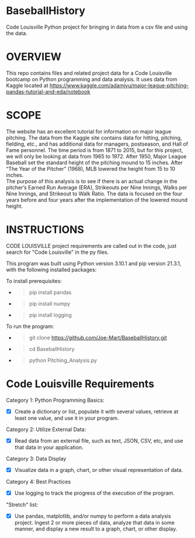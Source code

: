 # BaseballHistory
Code Louisville Python project for bringing in data from a csv file and using the data.
# OVERVIEW
This repo contains files and related project data for a Code Louisville bootcamp on Python programming and data analysis. It uses data from Kaggle located at https://www.kaggle.com/adamjyu/major-league-pitching-pandas-tutorial-and-eda/notebook

# SCOPE
The website has an excellent tutorial for information on major league pitching.  The data from the Kaggle site contains data for hitting, pitching, fielding, etc., and has additional data for managers, postseason, and Hall of Fame personnel. The time period is from 1871 to 2015, but for this project, we will only be looking at data from 1965 to 1972.
After 1950, Major League Baseball set the standard height of the pitching mound to 15 inches.  After “The Year of the Pitcher” (1968), MLB lowered the height from 15 to 10 inches.  
The purpose of this analysis is to see if there is an actual change in the pitcher’s Earned Run Average (ERA), Strikeouts per Nine Innings, Walks per Nine Innings, and Strikeout to Walk Ratio.  The data is focused on the four years before and four years after the implementation of the lowered mound height.

# INSTRUCTIONS 

CODE LOUISVILLE project requirements are called out in the code, just search for "Code Louisville" in the py files.

This program was built using Python version 3.10.1 and pip version 21.3.1, with the following installed packages:

To install prerequisites:
  - >pip install pandas
  - >pip install numpy 
  - >pip install logging


To run the program:
  - >git clone https://github.com/Joe-Mart/BaseballHistory.git
  - >cd BaseballHistory
  - >python Pitching_Analysis.py


# Code Louisville Requirements

Category 1: Python Programming Basics:
- [x] Create a dictionary or list, populate it with several values, retrieve at least one value, and use it in your program.

Category 2: Utilize External Data:
- [x] Read data from an external file, such as text, JSON, CSV, etc, and use that data in your application.

Category 3: Data Display
- [x] Visualize data in a graph, chart, or other visual representation of data.

Category 4: Best Practices
- [x] Use logging to track the progress of the execution of the program.

"Stretch" list:

- [x] Use pandas, matplotlib, and/or numpy to perform a data analysis project. Ingest 2 or more pieces of data, analyze that data in some manner, and display a new result to a graph, chart, or other display.
